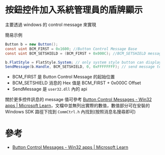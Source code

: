 # 按鈕控件加入系統管理員的盾牌顯示

主要透過 windows 的 control message 來實現

簡易示例

```c#
Button b = new Button();
const uint BCM_FIRST = 0x1600; //Button Control Message Base
const uint BCM_SETSHIELD = (BCM_FIRST + 0x000C); //BCM_SETSHIELD message

b.FlatStyle = FlatStyle.System; // only system style button can display shield
SendMessage(b.Handle, BCM_SETSHIELD, 0, 0xFFFFFFFF); // send message to button
```

- BCM_FIRST 是 Button Control Message 的起始位置
- BCM_SETSHIELD 消息的 Hex 值是 BCM_FIRST + 0x000C Offset
- SendMessage 是 `user32.dll` 內的 api

關於更多控件訊息的 message 值可參考 [Button Control Messages - Win32 apps | Microsoft Learn](https://learn.microsoft.com/en-us/windows/win32/controls/bumper-button-control-reference-messages)，文檔中並無列出實際的數值，數值部分可在安裝的 Windows SDK 路徑下找到 `CommCtrl.h` 內找到(按照消息名搜尋即可)

# 參考

- [Button Control Messages - Win32 apps | Microsoft Learn](https://learn.microsoft.com/en-us/windows/win32/controls/bumper-button-control-reference-messages)
